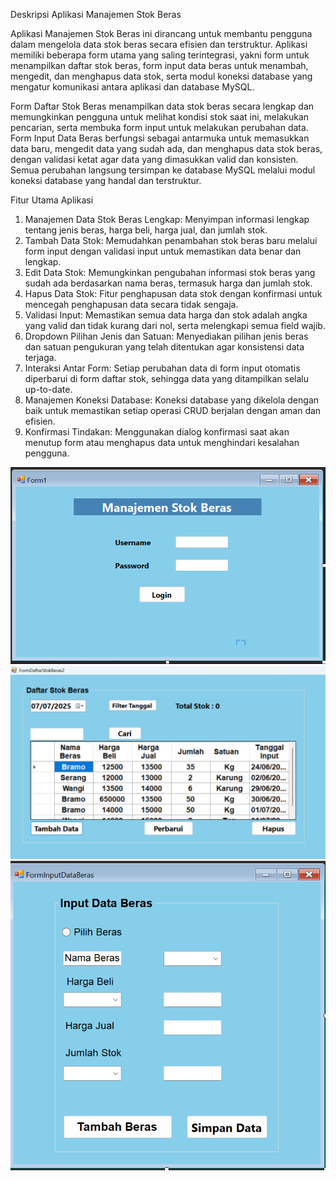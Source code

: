 
Deskripsi Aplikasi Manajemen Stok Beras

Aplikasi Manajemen Stok Beras ini dirancang untuk membantu pengguna dalam mengelola data stok beras secara efisien dan terstruktur. Aplikasi memiliki beberapa form utama yang saling terintegrasi, yakni form untuk menampilkan daftar stok beras, form input data beras untuk menambah, mengedit, dan menghapus data stok, serta modul koneksi database yang mengatur komunikasi antara aplikasi dan database MySQL.

Form Daftar Stok Beras menampilkan data stok beras secara lengkap dan memungkinkan pengguna untuk melihat kondisi stok saat ini, melakukan pencarian, serta membuka form input untuk melakukan perubahan data. Form Input Data Beras berfungsi sebagai antarmuka untuk memasukkan data baru, mengedit data yang sudah ada, dan menghapus data stok beras, dengan validasi ketat agar data yang dimasukkan valid dan konsisten. Semua perubahan langsung tersimpan ke database MySQL melalui modul koneksi database yang handal dan terstruktur.

Fitur Utama Aplikasi
1. Manajemen Data Stok Beras Lengkap: Menyimpan informasi lengkap tentang jenis beras, harga beli, harga jual, dan jumlah stok.
2. Tambah Data Stok: Memudahkan penambahan stok beras baru melalui form input dengan validasi input untuk memastikan data benar dan lengkap.
3. Edit Data Stok: Memungkinkan pengubahan informasi stok beras yang sudah ada berdasarkan nama beras, termasuk harga dan jumlah stok.
4. Hapus Data Stok: Fitur penghapusan data stok dengan konfirmasi untuk mencegah penghapusan data secara tidak sengaja.
5. Validasi Input: Memastikan semua data harga dan stok adalah angka yang valid dan tidak kurang dari nol, serta melengkapi semua field wajib.
6. Dropdown Pilihan Jenis dan Satuan: Menyediakan pilihan jenis beras dan satuan pengukuran yang telah ditentukan agar konsistensi data terjaga.
7. Interaksi Antar Form: Setiap perubahan data di form input otomatis diperbarui di form daftar stok, sehingga data yang ditampilkan selalu up-to-date.
8. Manajemen Koneksi Database: Koneksi database yang dikelola dengan baik untuk memastikan setiap operasi CRUD berjalan dengan aman dan efisien.
9. Konfirmasi Tindakan: Menggunakan dialog konfirmasi saat akan menutup form atau menghapus data untuk menghindari kesalahan pengguna.

![image alt](https://github.com/Alfinaa29/App_Manajemen_Stok_Beras/blob/main/Screenshot%202025-05-26%20111115.png)
![image alt](https://github.com/Alfinaa29/App_Manajemen_Stok_Beras/blob/main/Screenshot%202025-07-07%20093347.png)
![image alt](https://github.com/Alfinaa29/App_Manajemen_Stok_Beras/blob/main/Screenshot%202025-05-26%20111209.png)
